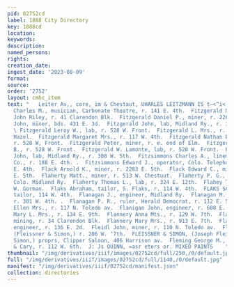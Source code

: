 ```yaml
---
pid: 02752cd
label: 1888 City Directory
key: 1888cd
location: 
keywords: 
description: 
named_persons: 
rights: 
creation_date: 
ingest_date: '2023-08-09'
format: 
source: 
order: '2752'
layout: cmhc_item
text: "   Leiter Av,, core, im & Chestaut, UHARLES LEITZMANN IS t—<“i<‘zRTC EE”  Fisk
  Charles M., musician, Carbonate Theatre, r. 141 E. 4th.  Fitzgerald Daniel P., barkpr,
  John Riley, r. 41 Clarendon Blk.  Fitzgerald Daniel P., miner, r. 226 E. 5th.  Fitzgerald
  John, miner, bds. 431 E. 3d.  Fitzgerald John, lab, Midland Ry., r. 308 W. 5th.
  \ Fitzgerald Leroy W., lab, r. 528 W. Front.  Fitzgerald L. Mrs., r. Front, cor.
  Hazel.  Fitzgerald Margaret Mrs., r. 117 W. 4th.  Fitzgerald Nathan B., teamster,
  r. 528 W, Front.  Fitzgerald Peter, miner, r. e. end of Elm.  Fitzgerald Warren
  B., r. 528 W. Front.  Fitzgerald W. Lamonte, lab, r. 528 W. Front.  Fitzpatrick
  John, lab, Midland Ry., r. 308 W. 5th.  Fitzsimmons Charles A., lineman, Colo. Telephone
  Co., r. 188 E. 4th. .  Fitzsimmons Edward J., operator, Colo. Telephone Co. r. 138
  E. 4th.  Flack Arnold K., miner, r. 2283 E. 5th.  Flack Edward C., miner, r. 2284
  E. 5th.  Flaherty Matt., miner, r. 513 W. Chestuut.  Flaherty P. G., tel. operator,
  Colo. Midland Ry.  Flaherty Thomas L., lab, r. 324 E. 12th.  Flahey T. J., wks.
  W. Gorman.  Flaks Abraham, tailor, S. Flaks, r. 114 W. 4th.  FLAKS SAM., merchant
  tailor, 114 W. 4th.  Flanagan J., engineer, Midland Ry.  Flanagan M. J., switchman,
  r. 301 W. 4th. .  Flanagan P. R., ruler, Herald Democrat, r. 112 E. 5th.  Flanders
  Ellen Mrs., r. 117 N. Toledo av.  Flanigan John, engineer, r. 608 E. 7th.  Flanigan
  Mary L. Mrs., r. 134 E. 9th.  Flannery Anna Mts., r. 129 W. 7th.  Flannery John,
  mining, r. 34 Clarendon Blk.  Flannery Mary Mrs., r. 913 E. 7th.  Flayhe Thomas,
  engineer, r. 136 E. 2d.  Fleidl John, miner, r. 110 N. Toledo av.  Fleissner Joseph,
  (Fleissner & Simon,) r. 206 W. ‘7th.  FLEISSNER & SIMON, (Joseph Fleissner and Sigmund
  Simon,) proprs, Clipper Saloon, 406 Harrison av.  Fleming George M., clk, Eaton
  & Cary, r. 112 W. 6th.  J: Js QUINN, =asr eters or. MIXED PAINTS    "
thumbnail: "/img/derivatives/iiif/images/02752cd/full/250,/0/default.jpg"
full: "/img/derivatives/iiif/images/02752cd/full/1140,/0/default.jpg"
manifest: "/img/derivatives/iiif/02752cd/manifest.json"
collection: directories
---
```

